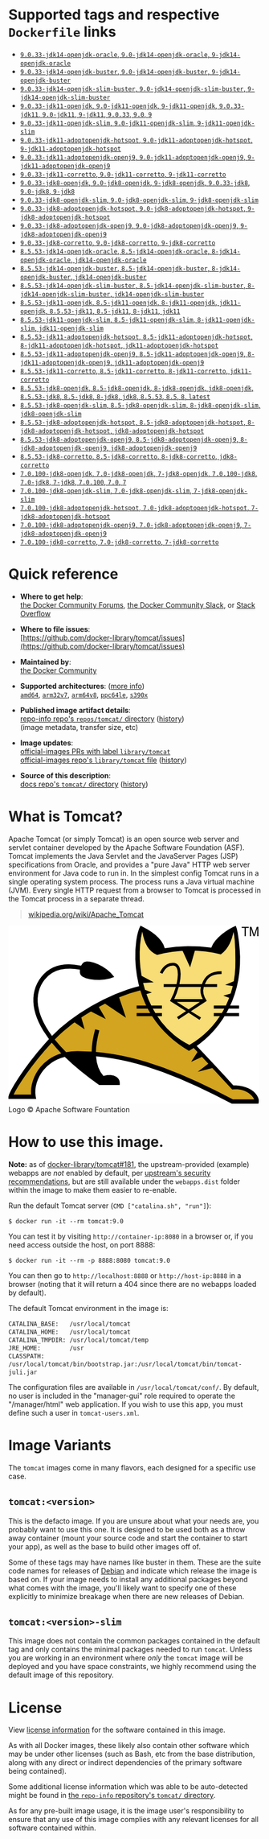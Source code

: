 <!--

********************************************************************************

WARNING:

    DO NOT EDIT "tomcat/README.md"

    IT IS AUTO-GENERATED

    (from the other files in "tomcat/" combined with a set of templates)

********************************************************************************

-->

# Supported tags and respective `Dockerfile` links

-	[`9.0.33-jdk14-openjdk-oracle`, `9.0-jdk14-openjdk-oracle`, `9-jdk14-openjdk-oracle`](https://github.com/docker-library/tomcat/blob/dbd2272f425b8a124730d2c19f52c02dcfef66a5/9.0/jdk14/openjdk-oracle/Dockerfile)
-	[`9.0.33-jdk14-openjdk-buster`, `9.0-jdk14-openjdk-buster`, `9-jdk14-openjdk-buster`](https://github.com/docker-library/tomcat/blob/dbd2272f425b8a124730d2c19f52c02dcfef66a5/9.0/jdk14/openjdk-buster/Dockerfile)
-	[`9.0.33-jdk14-openjdk-slim-buster`, `9.0-jdk14-openjdk-slim-buster`, `9-jdk14-openjdk-slim-buster`](https://github.com/docker-library/tomcat/blob/dbd2272f425b8a124730d2c19f52c02dcfef66a5/9.0/jdk14/openjdk-slim-buster/Dockerfile)
-	[`9.0.33-jdk11-openjdk`, `9.0-jdk11-openjdk`, `9-jdk11-openjdk`, `9.0.33-jdk11`, `9.0-jdk11`, `9-jdk11`, `9.0.33`, `9.0`, `9`](https://github.com/docker-library/tomcat/blob/5a8577af736ff76ade0afe2f46d03fc6aed43ce1/9.0/jdk11/openjdk/Dockerfile)
-	[`9.0.33-jdk11-openjdk-slim`, `9.0-jdk11-openjdk-slim`, `9-jdk11-openjdk-slim`](https://github.com/docker-library/tomcat/blob/5a8577af736ff76ade0afe2f46d03fc6aed43ce1/9.0/jdk11/openjdk-slim/Dockerfile)
-	[`9.0.33-jdk11-adoptopenjdk-hotspot`, `9.0-jdk11-adoptopenjdk-hotspot`, `9-jdk11-adoptopenjdk-hotspot`](https://github.com/docker-library/tomcat/blob/5a8577af736ff76ade0afe2f46d03fc6aed43ce1/9.0/jdk11/adoptopenjdk-hotspot/Dockerfile)
-	[`9.0.33-jdk11-adoptopenjdk-openj9`, `9.0-jdk11-adoptopenjdk-openj9`, `9-jdk11-adoptopenjdk-openj9`](https://github.com/docker-library/tomcat/blob/5a8577af736ff76ade0afe2f46d03fc6aed43ce1/9.0/jdk11/adoptopenjdk-openj9/Dockerfile)
-	[`9.0.33-jdk11-corretto`, `9.0-jdk11-corretto`, `9-jdk11-corretto`](https://github.com/docker-library/tomcat/blob/5a8577af736ff76ade0afe2f46d03fc6aed43ce1/9.0/jdk11/corretto/Dockerfile)
-	[`9.0.33-jdk8-openjdk`, `9.0-jdk8-openjdk`, `9-jdk8-openjdk`, `9.0.33-jdk8`, `9.0-jdk8`, `9-jdk8`](https://github.com/docker-library/tomcat/blob/5a8577af736ff76ade0afe2f46d03fc6aed43ce1/9.0/jdk8/openjdk/Dockerfile)
-	[`9.0.33-jdk8-openjdk-slim`, `9.0-jdk8-openjdk-slim`, `9-jdk8-openjdk-slim`](https://github.com/docker-library/tomcat/blob/5a8577af736ff76ade0afe2f46d03fc6aed43ce1/9.0/jdk8/openjdk-slim/Dockerfile)
-	[`9.0.33-jdk8-adoptopenjdk-hotspot`, `9.0-jdk8-adoptopenjdk-hotspot`, `9-jdk8-adoptopenjdk-hotspot`](https://github.com/docker-library/tomcat/blob/5a8577af736ff76ade0afe2f46d03fc6aed43ce1/9.0/jdk8/adoptopenjdk-hotspot/Dockerfile)
-	[`9.0.33-jdk8-adoptopenjdk-openj9`, `9.0-jdk8-adoptopenjdk-openj9`, `9-jdk8-adoptopenjdk-openj9`](https://github.com/docker-library/tomcat/blob/5a8577af736ff76ade0afe2f46d03fc6aed43ce1/9.0/jdk8/adoptopenjdk-openj9/Dockerfile)
-	[`9.0.33-jdk8-corretto`, `9.0-jdk8-corretto`, `9-jdk8-corretto`](https://github.com/docker-library/tomcat/blob/5a8577af736ff76ade0afe2f46d03fc6aed43ce1/9.0/jdk8/corretto/Dockerfile)
-	[`8.5.53-jdk14-openjdk-oracle`, `8.5-jdk14-openjdk-oracle`, `8-jdk14-openjdk-oracle`, `jdk14-openjdk-oracle`](https://github.com/docker-library/tomcat/blob/dbd2272f425b8a124730d2c19f52c02dcfef66a5/8.5/jdk14/openjdk-oracle/Dockerfile)
-	[`8.5.53-jdk14-openjdk-buster`, `8.5-jdk14-openjdk-buster`, `8-jdk14-openjdk-buster`, `jdk14-openjdk-buster`](https://github.com/docker-library/tomcat/blob/dbd2272f425b8a124730d2c19f52c02dcfef66a5/8.5/jdk14/openjdk-buster/Dockerfile)
-	[`8.5.53-jdk14-openjdk-slim-buster`, `8.5-jdk14-openjdk-slim-buster`, `8-jdk14-openjdk-slim-buster`, `jdk14-openjdk-slim-buster`](https://github.com/docker-library/tomcat/blob/dbd2272f425b8a124730d2c19f52c02dcfef66a5/8.5/jdk14/openjdk-slim-buster/Dockerfile)
-	[`8.5.53-jdk11-openjdk`, `8.5-jdk11-openjdk`, `8-jdk11-openjdk`, `jdk11-openjdk`, `8.5.53-jdk11`, `8.5-jdk11`, `8-jdk11`, `jdk11`](https://github.com/docker-library/tomcat/blob/200fb67e66016f412b5e8428e48e7794dd7faae7/8.5/jdk11/openjdk/Dockerfile)
-	[`8.5.53-jdk11-openjdk-slim`, `8.5-jdk11-openjdk-slim`, `8-jdk11-openjdk-slim`, `jdk11-openjdk-slim`](https://github.com/docker-library/tomcat/blob/200fb67e66016f412b5e8428e48e7794dd7faae7/8.5/jdk11/openjdk-slim/Dockerfile)
-	[`8.5.53-jdk11-adoptopenjdk-hotspot`, `8.5-jdk11-adoptopenjdk-hotspot`, `8-jdk11-adoptopenjdk-hotspot`, `jdk11-adoptopenjdk-hotspot`](https://github.com/docker-library/tomcat/blob/200fb67e66016f412b5e8428e48e7794dd7faae7/8.5/jdk11/adoptopenjdk-hotspot/Dockerfile)
-	[`8.5.53-jdk11-adoptopenjdk-openj9`, `8.5-jdk11-adoptopenjdk-openj9`, `8-jdk11-adoptopenjdk-openj9`, `jdk11-adoptopenjdk-openj9`](https://github.com/docker-library/tomcat/blob/200fb67e66016f412b5e8428e48e7794dd7faae7/8.5/jdk11/adoptopenjdk-openj9/Dockerfile)
-	[`8.5.53-jdk11-corretto`, `8.5-jdk11-corretto`, `8-jdk11-corretto`, `jdk11-corretto`](https://github.com/docker-library/tomcat/blob/200fb67e66016f412b5e8428e48e7794dd7faae7/8.5/jdk11/corretto/Dockerfile)
-	[`8.5.53-jdk8-openjdk`, `8.5-jdk8-openjdk`, `8-jdk8-openjdk`, `jdk8-openjdk`, `8.5.53-jdk8`, `8.5-jdk8`, `8-jdk8`, `jdk8`, `8.5.53`, `8.5`, `8`, `latest`](https://github.com/docker-library/tomcat/blob/200fb67e66016f412b5e8428e48e7794dd7faae7/8.5/jdk8/openjdk/Dockerfile)
-	[`8.5.53-jdk8-openjdk-slim`, `8.5-jdk8-openjdk-slim`, `8-jdk8-openjdk-slim`, `jdk8-openjdk-slim`](https://github.com/docker-library/tomcat/blob/200fb67e66016f412b5e8428e48e7794dd7faae7/8.5/jdk8/openjdk-slim/Dockerfile)
-	[`8.5.53-jdk8-adoptopenjdk-hotspot`, `8.5-jdk8-adoptopenjdk-hotspot`, `8-jdk8-adoptopenjdk-hotspot`, `jdk8-adoptopenjdk-hotspot`](https://github.com/docker-library/tomcat/blob/200fb67e66016f412b5e8428e48e7794dd7faae7/8.5/jdk8/adoptopenjdk-hotspot/Dockerfile)
-	[`8.5.53-jdk8-adoptopenjdk-openj9`, `8.5-jdk8-adoptopenjdk-openj9`, `8-jdk8-adoptopenjdk-openj9`, `jdk8-adoptopenjdk-openj9`](https://github.com/docker-library/tomcat/blob/200fb67e66016f412b5e8428e48e7794dd7faae7/8.5/jdk8/adoptopenjdk-openj9/Dockerfile)
-	[`8.5.53-jdk8-corretto`, `8.5-jdk8-corretto`, `8-jdk8-corretto`, `jdk8-corretto`](https://github.com/docker-library/tomcat/blob/200fb67e66016f412b5e8428e48e7794dd7faae7/8.5/jdk8/corretto/Dockerfile)
-	[`7.0.100-jdk8-openjdk`, `7.0-jdk8-openjdk`, `7-jdk8-openjdk`, `7.0.100-jdk8`, `7.0-jdk8`, `7-jdk8`, `7.0.100`, `7.0`, `7`](https://github.com/docker-library/tomcat/blob/07ba3db3812d3add3bf51699090ec85a927d4a73/7/jdk8/openjdk/Dockerfile)
-	[`7.0.100-jdk8-openjdk-slim`, `7.0-jdk8-openjdk-slim`, `7-jdk8-openjdk-slim`](https://github.com/docker-library/tomcat/blob/07ba3db3812d3add3bf51699090ec85a927d4a73/7/jdk8/openjdk-slim/Dockerfile)
-	[`7.0.100-jdk8-adoptopenjdk-hotspot`, `7.0-jdk8-adoptopenjdk-hotspot`, `7-jdk8-adoptopenjdk-hotspot`](https://github.com/docker-library/tomcat/blob/07ba3db3812d3add3bf51699090ec85a927d4a73/7/jdk8/adoptopenjdk-hotspot/Dockerfile)
-	[`7.0.100-jdk8-adoptopenjdk-openj9`, `7.0-jdk8-adoptopenjdk-openj9`, `7-jdk8-adoptopenjdk-openj9`](https://github.com/docker-library/tomcat/blob/07ba3db3812d3add3bf51699090ec85a927d4a73/7/jdk8/adoptopenjdk-openj9/Dockerfile)
-	[`7.0.100-jdk8-corretto`, `7.0-jdk8-corretto`, `7-jdk8-corretto`](https://github.com/docker-library/tomcat/blob/07ba3db3812d3add3bf51699090ec85a927d4a73/7/jdk8/corretto/Dockerfile)

# Quick reference

-	**Where to get help**:  
	[the Docker Community Forums](https://forums.docker.com/), [the Docker Community Slack](http://dockr.ly/slack), or [Stack Overflow](https://stackoverflow.com/search?tab=newest&q=docker)

-	**Where to file issues**:  
	[https://github.com/docker-library/tomcat/issues](https://github.com/docker-library/tomcat/issues)

-	**Maintained by**:  
	[the Docker Community](https://github.com/docker-library/tomcat)

-	**Supported architectures**: ([more info](https://github.com/docker-library/official-images#architectures-other-than-amd64))  
	[`amd64`](https://hub.docker.com/r/amd64/tomcat/), [`arm32v7`](https://hub.docker.com/r/arm32v7/tomcat/), [`arm64v8`](https://hub.docker.com/r/arm64v8/tomcat/), [`ppc64le`](https://hub.docker.com/r/ppc64le/tomcat/), [`s390x`](https://hub.docker.com/r/s390x/tomcat/)

-	**Published image artifact details**:  
	[repo-info repo's `repos/tomcat/` directory](https://github.com/docker-library/repo-info/blob/master/repos/tomcat) ([history](https://github.com/docker-library/repo-info/commits/master/repos/tomcat))  
	(image metadata, transfer size, etc)

-	**Image updates**:  
	[official-images PRs with label `library/tomcat`](https://github.com/docker-library/official-images/pulls?q=label%3Alibrary%2Ftomcat)  
	[official-images repo's `library/tomcat` file](https://github.com/docker-library/official-images/blob/master/library/tomcat) ([history](https://github.com/docker-library/official-images/commits/master/library/tomcat))

-	**Source of this description**:  
	[docs repo's `tomcat/` directory](https://github.com/docker-library/docs/tree/master/tomcat) ([history](https://github.com/docker-library/docs/commits/master/tomcat))

# What is Tomcat?

Apache Tomcat (or simply Tomcat) is an open source web server and servlet container developed by the Apache Software Foundation (ASF). Tomcat implements the Java Servlet and the JavaServer Pages (JSP) specifications from Oracle, and provides a "pure Java" HTTP web server environment for Java code to run in. In the simplest config Tomcat runs in a single operating system process. The process runs a Java virtual machine (JVM). Every single HTTP request from a browser to Tomcat is processed in the Tomcat process in a separate thread.

> [wikipedia.org/wiki/Apache_Tomcat](https://en.wikipedia.org/wiki/Apache_Tomcat)

![logo](https://raw.githubusercontent.com/docker-library/docs/8e31eb93a02d504d0cfe1da435aa31b377fc627d/tomcat/logo.png)Logo &copy; Apache Software Fountation

# How to use this image.

**Note:** as of [docker-library/tomcat#181](https://github.com/docker-library/tomcat/pull/181), the upstream-provided (example) webapps are *not* enabled by default, per [upstream's security recommendations](https://tomcat.apache.org/tomcat-9.0-doc/security-howto.html#Default_web_applications), but are still available under the `webapps.dist` folder within the image to make them easier to re-enable.

Run the default Tomcat server (`CMD ["catalina.sh", "run"]`):

```console
$ docker run -it --rm tomcat:9.0
```

You can test it by visiting `http://container-ip:8080` in a browser or, if you need access outside the host, on port 8888:

```console
$ docker run -it --rm -p 8888:8080 tomcat:9.0
```

You can then go to `http://localhost:8888` or `http://host-ip:8888` in a browser (noting that it will return a 404 since there are no webapps loaded by default).

The default Tomcat environment in the image is:

	CATALINA_BASE:   /usr/local/tomcat
	CATALINA_HOME:   /usr/local/tomcat
	CATALINA_TMPDIR: /usr/local/tomcat/temp
	JRE_HOME:        /usr
	CLASSPATH:       /usr/local/tomcat/bin/bootstrap.jar:/usr/local/tomcat/bin/tomcat-juli.jar

The configuration files are available in `/usr/local/tomcat/conf/`. By default, no user is included in the "manager-gui" role required to operate the "/manager/html" web application. If you wish to use this app, you must define such a user in `tomcat-users.xml`.

# Image Variants

The `tomcat` images come in many flavors, each designed for a specific use case.

## `tomcat:<version>`

This is the defacto image. If you are unsure about what your needs are, you probably want to use this one. It is designed to be used both as a throw away container (mount your source code and start the container to start your app), as well as the base to build other images off of.

Some of these tags may have names like buster in them. These are the suite code names for releases of [Debian](https://wiki.debian.org/DebianReleases) and indicate which release the image is based on. If your image needs to install any additional packages beyond what comes with the image, you'll likely want to specify one of these explicitly to minimize breakage when there are new releases of Debian.

## `tomcat:<version>-slim`

This image does not contain the common packages contained in the default tag and only contains the minimal packages needed to run `tomcat`. Unless you are working in an environment where *only* the `tomcat` image will be deployed and you have space constraints, we highly recommend using the default image of this repository.

# License

View [license information](https://www.apache.org/licenses/LICENSE-2.0) for the software contained in this image.

As with all Docker images, these likely also contain other software which may be under other licenses (such as Bash, etc from the base distribution, along with any direct or indirect dependencies of the primary software being contained).

Some additional license information which was able to be auto-detected might be found in [the `repo-info` repository's `tomcat/` directory](https://github.com/docker-library/repo-info/tree/master/repos/tomcat).

As for any pre-built image usage, it is the image user's responsibility to ensure that any use of this image complies with any relevant licenses for all software contained within.
